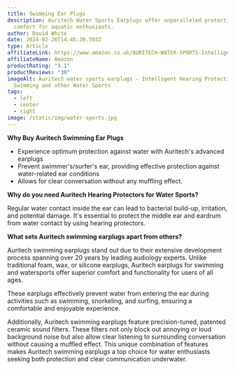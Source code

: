 ```yaml
---
title: Swimming Ear Plugs
description: Auritech Water Sports Earplugs offer unparalleled protection and
  comfort for aquatic enthusiasts.
author: David White
date: 2024-02-26T14:45:30.703Z
type: Article
affiliateLink: https://www.amazon.co.uk/AURITECH-WATER-SPORTS-Intelligent-Protection/dp/B00DEDN4JE?maas=maas_adg_66FED6D2A670277255112D7CD8040AE9_afap_abs&ref_=aa_maas&tag=maas
affiliateName: Amazon
productRating: "3.1"
productReviews: "30"
imageAlt: Auritech water sports earplugs - Intelligent Hearing Protection for
  Swimming and other Water Sports
tags:
  - left
  - center
  - right
image: /static/img/water-sports.jpg
---
```

**Why Buy Auritech Swimming Ear Plugs**

* Experience optimum protection against water with Auritech's advanced earplugs
* Prevent swimmer's/surfer's ear, providing effective protection against water-related ear conditions
* Allows for clear conversation without any muffling effect.



**Why do you need Auritech Hearing Protectors for Water Sports?**

Regular water contact inside the ear can lead to bacterial build-up, irritation, and potential damage. It's essential to protect the middle ear and eardrum from water contact by using hearing protectors.



**What sets Auritech swimming earplugs apart from others?**

Auritech swimming earplugs stand out due to their extensive development process spanning over 20 years by leading audiology experts. Unlike traditional foam, wax, or silicone earplugs, Auritech earplugs for swimming and watersports offer superior comfort and functionality for users of all ages.

These earplugs effectively prevent water from entering the ear during activities such as swimming, snorkeling, and surfing, ensuring a comfortable and enjoyable experience.

Additionally, Auritech swimming earplugs feature precision-tuned, patented ceramic sound filters. These filters not only block out annoying or loud background noise but also allow clear listening to surrounding conversation without causing a muffled effect. This unique combination of features makes Auritech swimming earplugs a top choice for water enthusiasts seeking both protection and clear communication underwater.
